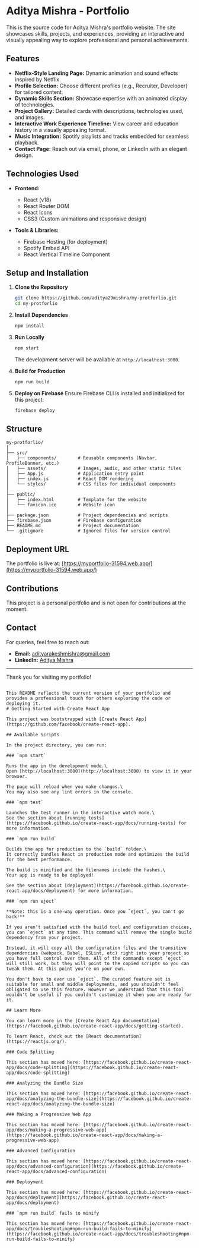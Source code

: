 # Aditya Mishra - Portfolio

This is the source code for Aditya Mishra's portfolio website. The site showcases skills, projects, and experiences, providing an interactive and visually appealing way to explore professional and personal achievements.

## Features

- **Netflix-Style Landing Page:** Dynamic animation and sound effects inspired by Netflix.
- **Profile Selection:** Choose different profiles (e.g., Recruiter, Developer) for tailored content.
- **Dynamic Skills Section:** Showcase expertise with an animated display of technologies.
- **Project Gallery:** Detailed cards with descriptions, technologies used, and images.
- **Interactive Work Experience Timeline:** View career and education history in a visually appealing format.
- **Music Integration:** Spotify playlists and tracks embedded for seamless playback.
- **Contact Page:** Reach out via email, phone, or LinkedIn with an elegant design.

## Technologies Used

- **Frontend:**
  - React (v18)
  - React Router DOM
  - React Icons
  - CSS3 (Custom animations and responsive design)

- **Tools & Libraries:**
  - Firebase Hosting (for deployment)
  - Spotify Embed API
  - React Vertical Timeline Component

## Setup and Installation

1. **Clone the Repository**
   ```bash
   git clone https://github.com/aditya29mishra/my-protforlio.git
   cd my-protforlio
   ```

2. **Install Dependencies**
   ```bash
   npm install
   ```

3. **Run Locally**
   ```bash
   npm start
   ```
   The development server will be available at `http://localhost:3000`.

4. **Build for Production**
   ```bash
   npm run build
   ```

5. **Deploy on Firebase**
   Ensure Firebase CLI is installed and initialized for this project:
   ```bash
   firebase deploy
   ```

## Structure

```
my-protforlio/
│
├── src/
│   ├── components/        # Reusable components (Navbar, ProfileBanner, etc.)
│   ├── assets/            # Images, audio, and other static files
│   ├── App.js             # Application entry point
│   ├── index.js           # React DOM rendering
│   └── styles/            # CSS files for individual components
│
├── public/
│   ├── index.html         # Template for the website
│   └── favicon.ico        # Website icon
│
├── package.json           # Project dependencies and scripts
├── firebase.json          # Firebase configuration
├── README.md              # Project documentation
└── .gitignore             # Ignored files for version control
```

## Deployment URL

The portfolio is live at:
[https://myportfolio-31594.web.app/](https://myportfolio-31594.web.app/)

## Contributions

This project is a personal portfolio and is not open for contributions at the moment.

## Contact

For queries, feel free to reach out:

- **Email:** adityarakeshmishra@gmail.com
- **LinkedIn:** [Aditya Mishra](https://linkedin.com/in/adityamishra29)

---

Thank you for visiting my portfolio!
``` 

This README reflects the current version of your portfolio and provides a professional touch for others exploring the code or deploying it.
# Getting Started with Create React App

This project was bootstrapped with [Create React App](https://github.com/facebook/create-react-app).

## Available Scripts

In the project directory, you can run:

### `npm start`

Runs the app in the development mode.\
Open [http://localhost:3000](http://localhost:3000) to view it in your browser.

The page will reload when you make changes.\
You may also see any lint errors in the console.

### `npm test`

Launches the test runner in the interactive watch mode.\
See the section about [running tests](https://facebook.github.io/create-react-app/docs/running-tests) for more information.

### `npm run build`

Builds the app for production to the `build` folder.\
It correctly bundles React in production mode and optimizes the build for the best performance.

The build is minified and the filenames include the hashes.\
Your app is ready to be deployed!

See the section about [deployment](https://facebook.github.io/create-react-app/docs/deployment) for more information.

### `npm run eject`

**Note: this is a one-way operation. Once you `eject`, you can't go back!**

If you aren't satisfied with the build tool and configuration choices, you can `eject` at any time. This command will remove the single build dependency from your project.

Instead, it will copy all the configuration files and the transitive dependencies (webpack, Babel, ESLint, etc) right into your project so you have full control over them. All of the commands except `eject` will still work, but they will point to the copied scripts so you can tweak them. At this point you're on your own.

You don't have to ever use `eject`. The curated feature set is suitable for small and middle deployments, and you shouldn't feel obligated to use this feature. However we understand that this tool wouldn't be useful if you couldn't customize it when you are ready for it.

## Learn More

You can learn more in the [Create React App documentation](https://facebook.github.io/create-react-app/docs/getting-started).

To learn React, check out the [React documentation](https://reactjs.org/).

### Code Splitting

This section has moved here: [https://facebook.github.io/create-react-app/docs/code-splitting](https://facebook.github.io/create-react-app/docs/code-splitting)

### Analyzing the Bundle Size

This section has moved here: [https://facebook.github.io/create-react-app/docs/analyzing-the-bundle-size](https://facebook.github.io/create-react-app/docs/analyzing-the-bundle-size)

### Making a Progressive Web App

This section has moved here: [https://facebook.github.io/create-react-app/docs/making-a-progressive-web-app](https://facebook.github.io/create-react-app/docs/making-a-progressive-web-app)

### Advanced Configuration

This section has moved here: [https://facebook.github.io/create-react-app/docs/advanced-configuration](https://facebook.github.io/create-react-app/docs/advanced-configuration)

### Deployment

This section has moved here: [https://facebook.github.io/create-react-app/docs/deployment](https://facebook.github.io/create-react-app/docs/deployment)

### `npm run build` fails to minify

This section has moved here: [https://facebook.github.io/create-react-app/docs/troubleshooting#npm-run-build-fails-to-minify](https://facebook.github.io/create-react-app/docs/troubleshooting#npm-run-build-fails-to-minify)
